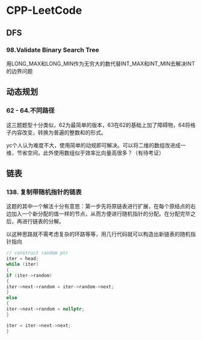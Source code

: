 # CPP-LeetCode

## DFS

### 98.Validate Binary Search Tree

用LONG_MAX和LONG_MIN作为无穷大的数代替INT_MAX和INT_MIN去解决INT的边界问题





## 动态规划

### 62 - 64.不同路径

这三题题型十分类似，62为最简单的版本，63在62的基础上加了障碍物，64将格子内容改变，转换为普遍的整数和的形式。

yc个人认为难度不大，使用简单的动规即可解决。可以将二维的数组改进成一维，节省空间。此外使用数组似乎效率比向量高很多？（有待考证）

### 

## 链表

### 138. 复制带随机指针的链表

这题的其中一个解法十分有意思：第一步先将原链表进行扩展，在每个原结点的右边加入一个新分配的值一样的节点，从而方便进行随机指针的分配。在分配完毕之后，再进行链表的分解。

以这种思路就不需考虑复杂的环路等等，用几行代码就可以构造出新链表的随机指针指向

```c++
// construct random ptr
iter = head;
while (iter)
{
if (iter->random)
{
iter->next->random = iter->random->next;
}
else
{
iter->next->random = nullptr;
}

iter = iter->next->next;
}
```





